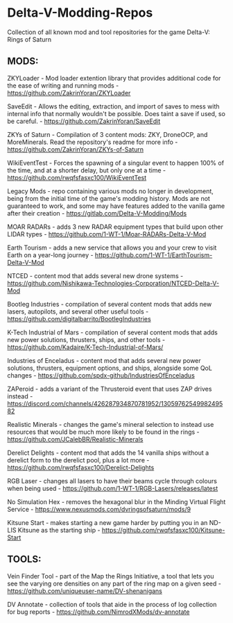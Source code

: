 # Delta-V-Modding-Repos
Collection of all known mod and tool repositories for the game Delta-V: Rings of Saturn

## MODS:
ZKYLoader - Mod loader extention library that provides additional code for the ease of writing and running mods - https://github.com/ZakrinYoran/ZKYLoader

SaveEdit - Allows the editing, extraction, and import of saves to mess with internal info that normally wouldn't be possible. Does taint a save if used, so be careful. - https://github.com/ZakrinYoran/SaveEdit

ZKYs of Saturn - Compilation of 3 content mods: ZKY, DroneOCP, and MoreMinerals. Read the repository's readme for more info - https://github.com/ZakrinYoran/ZKYs-of-Saturn

WikiEventTest - Forces the spawning of a singular event to happen 100% of the time, and at a shorter delay, but only one at a time - https://github.com/rwqfsfasxc100/WikiEventTest

Legacy Mods - repo containing various mods no longer in development, being from the initial time of the game's modding history. Mods are not guaranteed to work, and some may have features added to the vanilla game after their creation - https://gitlab.com/Delta-V-Modding/Mods

MOAR RADARs - adds 3 new RADAR equipment types that build upon other LIDAR types - https://github.com/1-WT-1/Moar-RADARs-Delta-V-Mod

Earth Tourism - adds a new service that allows you and your crew to visit Earth on a year-long journey - https://github.com/1-WT-1/EarthTourism-Delta-V-Mod

NTCED - content mod that adds several new drone systems - https://github.com/Nishikawa-Technologies-Corporation/NTCED-Delta-V-Mod

Bootleg Industries - compilation of several content mods that adds new lasers, autopilots, and several other useful tools - https://github.com/digitalbarrito/BootlegIndustries

K-Tech Industrial of Mars - compilation of several content mods that adds new power solutions, thrusters, ships, and other tools - https://github.com/Kadaire/K-Tech-Industrial-of-Mars/

Industries of Enceladus - content mod that adds several new power solutions, thrusters, equipment options, and ships, alongside some QoL changes - https://github.com/spdx-github/IndustriesOfEnceladus

ZAPeroid - adds a variant of the Thrusteroid event that uses ZAP drives instead - https://discord.com/channels/426287934870781952/1305976254998249582

Realistic Minerals - changes the game's mineral selection to instead use resources that would be much more likely to be found in the rings - https://github.com/JCalebBR/Realistic-Minerals

Derelict Delights - content mod that adds the 14 vanilla ships without a derelict form to the derelict pool, plus a lot more - https://github.com/rwqfsfasxc100/Derelict-Delights

RGB Laser - changes all lasers to have their beams cycle through colours when being used - https://github.com/1-WT-1/RGB-Lasers/releases/latest

No Simulation Hex - removes the hexagonal blur in the Minding Virtual Flight Service - https://www.nexusmods.com/dvringsofsaturn/mods/9

Kitsune Start - makes starting a new game harder by putting you in an ND-LIS Kitsune as the starting ship - https://github.com/rwqfsfasxc100/Kitsune-Start

## TOOLS:
Vein Finder Tool - part of the Map the Rings Initiative, a tool that lets you see the varying ore densities on any part of the ring map on a given seed - https://github.com/uniqueuser-name/DV-shenanigans

DV Annotate - collection of tools that aide in the process of log collection for bug reports - https://github.com/NimrodXMods/dv-annotate
